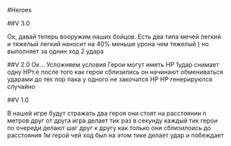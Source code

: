 #Heroes

##V 3.0

Ок, давай теперь вооружим наших бойцов. Есть два типа мечей легкий и тяжелый легкий наносит на 40% меньше урона чем тяжелый ) но выполняет за однин ход 2 удара

##V 2.0
Ок... Усложняем условия Герои могут иметь HP 1удар снимает одну HPт.е после того как герои сблизились он начинают обмениваться ударами до тех пор пака у одного не закочатся HP HP генерируются случайно

##V 1.0

В нашей игре будут стражать два героя они стоят на расстоянии n метров друг от друга игра делает тик раз в секунду каждый тик герои по очереди делают шаг друг к другу как только они сблизилоись до расстояния 1м герой чей ход был на этом тике делает удар и побеждает
